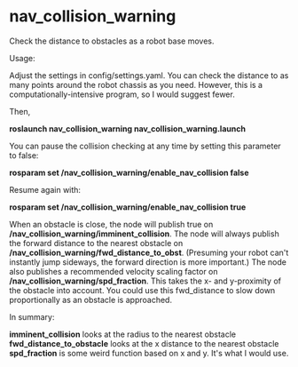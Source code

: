 # nav_collision_warning

Check the distance to obstacles as a robot base moves.

Usage:

Adjust the settings in config/settings.yaml. You can check the distance to as many points around the robot chassis as you need. However, this is a computationally-intensive program, so I would suggest fewer.


Then,

**roslaunch nav_collision_warning nav_collision_warning.launch**

You can pause the collision checking at any time by setting this parameter to false:

**rosparam set /nav_collision_warning/enable_nav_collision false**


Resume again with:

**rosparam set /nav_collision_warning/enable_nav_collision true**


When an obstacle is close, the node will publish true on **/nav_collision_warning/imminent_collision**. The node will always publish the forward distance to the nearest obstacle on **/nav_collision_warning/fwd_distance_to_obst**. (Presuming your robot can't instantly jump sideways, the forward direction is more important.) The node also publishes a recommended velocity scaling factor on **/nav_collision_warning/spd_fraction**. This takes the x- and y-proximity of the obstacle into account. You could use this fwd_distance to slow down proportionally as an obstacle is approached.

In summary:

**imminent_collision** looks at the radius to the nearest obstacle
**fwd_distance_to_obstacle** looks at the x distance to the nearest obstacle
**spd_fraction** is some weird function based on x and y. It's what I would use.
